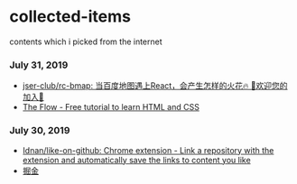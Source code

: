 # collected-items
contents which i picked from the internet


### July 31, 2019 
- [jser-club/rc-bmap: 当百度地图遇上React，会产生怎样的火花🔥 🎉欢迎您的加入🎉](https://github.com/jser-club/rc-bmap) 
- [The Flow - Free tutorial to learn HTML and CSS](https://marksheet.io/css-the-flow.html) 
### July 30, 2019 
- [Idnan/like-on-github: Chrome extension - Link a repository with the extension and automatically save the links to content you like](https://github.com/Idnan/like-on-github) 
- [掘金](https://juejin.im/timeline) 
